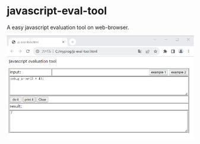 # javascript-eval-tool
A easy javascript evaluation tool on web-browser.


![screen image](image/image-js-eval-tool.png)
